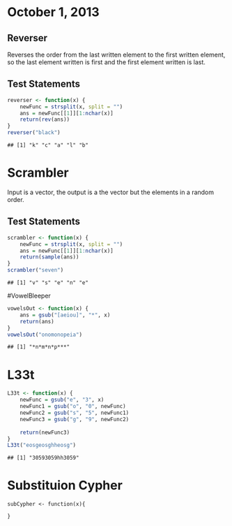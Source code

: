 # October 1, 2013

## Reverser

Reverses the order from the last written element to the first written element, so the last element written is first and the first element written is last.


## Test Statements

```r
reverser <- function(x) {
    newFunc = strsplit(x, split = "")
    ans = newFunc[[1]][1:nchar(x)]
    return(rev(ans))
}
reverser("black")
```

```
## [1] "k" "c" "a" "l" "b"
```



# Scrambler

Input is a vector, the output is a the vector but the elements in a random order.


## Test Statements

```r
scrambler <- function(x) {
    newFunc = strsplit(x, split = "")
    ans = newFunc[[1]][1:nchar(x)]
    return(sample(ans))
}
scrambler("seven")
```

```
## [1] "v" "s" "e" "n" "e"
```


#VowelBleeper


```r
vowelsOut <- function(x) {
    ans = gsub("[aeiou]", "*", x)
    return(ans)
}
vowelsOut("onomonopeia")
```

```
## [1] "*n*m*n*p***"
```


# L33t


```r
L33t <- function(x) {
    newFunc = gsub("e", "3", x)
    newFunc1 = gsub("o", "0", newFunc)
    newFunc2 = gsub("s", "5", newFunc1)
    newFunc3 = gsub("g", "9", newFunc2)
    
    return(newFunc3)
}
L33t("eosgeosghheosg")
```

```
## [1] "30593059hh3059"
```


# Substituion Cypher

```{r} # same as L33t, but longer, every letter is replaced by only one other letter
subCypher <- function(x){
  
}
